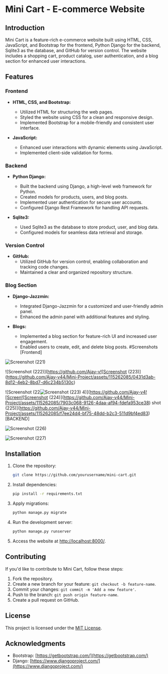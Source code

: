 # Mini Cart - E-commerce Website

## Introduction
Mini Cart is a feature-rich e-commerce website built using HTML, CSS, JavaScript, and Bootstrap for the frontend, Python Django for the backend, Sqlite3 as the database, and GitHub for version control. The website includes a shopping cart, product catalog, user authentication, and a blog section for enhanced user interactions.

## Features

### Frontend
- **HTML, CSS, and Bootstrap:**
  - Utilized HTML for structuring the web pages.
  - Styled the website using CSS for a clean and responsive design.
  - Implemented Bootstrap for a mobile-friendly and consistent user interface.

- **JavaScript:**
  - Enhanced user interactions with dynamic elements using JavaScript.
  - Implemented client-side validation for forms.

### Backend
- **Python Django:**
  - Built the backend using Django, a high-level web framework for Python.
  - Created models for products, users, and blog posts.
  - Implemented user authentication for secure user accounts.
  - Configured Django Rest Framework for handling API requests.

- **Sqlite3:**
  - Used Sqlite3 as the database to store product, user, and blog data.
  - Configured models for seamless data retrieval and storage.

### Version Control
- **GitHub:**
  - Utilized GitHub for version control, enabling collaboration and tracking code changes.
  - Maintained a clear and organized repository structure.

### Blog Section
- **Django-Jazzmin:**
  - Integrated Django-Jazzmin for a customized and user-friendly admin panel.
  - Enhanced the admin panel with additional features and styling.

- **Blogs:**
  - Implemented a blog section for feature-rich UI and increased user engagement.
  - Enabled users to create, edit, and delete blog posts.
  #Screenshots
[Frontend]

![Screenshot (221)](https://github.com/Ajay-v44/Mini-Project/assets/115262085/453a5da3-62a9-4699-8c3d-a74ed7f06972)




![Screenshot (222)](https://github.com/Ajay-v![Screenshot (223)](https://github.com/Ajay-v44/Mini-Project/assets/115262085/0431d3ab-8d12-4eb2-8bd7-d6c234b5130c)


![Screenshot (22![Screenshot (223)](https://github.com/Ajay-v44/Mini-Project/assets/115262085/2aae4b2d-cd73-4a2a-99a4-d3fca10f61e9)
4)](https://github.com/Ajay-v4![Screen![Screenshot (224)](https://github.com/Ajay-v44/Mini-Project/assets/115262085/7903c068-9126-4daa-af94-fdefa953ce38)
shot (225)](https://github.com/Ajay-v44/Mini-Project/assets/115262085/f7ee24d4-bf75-48dd-b2c3-511d9bf4ed83)
[BACKEND]

![Screenshot (226)](https://github.com/Ajay-v44/Mini-Project/assets/115262085/7af22909-e1f9-4c76-9152-50fb77700b5d)

![Screenshot (227)](https://github.com/Ajay-v44/Mini-Project/assets/115262085/f851c47f-2c47-4e01-bc9b-6382a07d3bfd)

## Installation

1. Clone the repository:
   ```bash
   git clone https://github.com/yourusername/mini-cart.git
   ```

2. Install dependencies:
   ```bash
   pip install -r requirements.txt
   ```

3. Apply migrations:
   ```bash
   python manage.py migrate
   ```

4. Run the development server:
   ```bash
   python manage.py runserver
   ```

5. Access the website at [http://localhost:8000/](http://localhost:8000/).

## Contributing
If you'd like to contribute to Mini Cart, follow these steps:

1. Fork the repository.
2. Create a new branch for your feature: `git checkout -b feature-name`.
3. Commit your changes: `git commit -m 'Add a new feature'`.
4. Push to the branch: `git push origin feature-name`.
5. Create a pull request on GitHub.

## License
This project is licensed under the [MIT License](LICENSE).

## Acknowledgments
- Bootstrap: [https://getbootstrap.com/](https://getbootstrap.com/)
- Django: [https://www.djangoproject.com/](https://www.djangoproject.com/)


